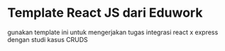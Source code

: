 # Template React JS dari Eduwork

gunakan template ini untuk mengerjakan tugas integrasi react x express dengan studi kasus CRUDS
